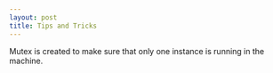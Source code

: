 ```yaml
---
layout: post
title: Tips and Tricks
---
```


Mutex is created to make sure that only one instance is running in the machine.
